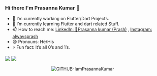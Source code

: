 ### Hi there I'm Prasanna Kumar 👋
- 🔭 I’m currently working on Flutter/Dart Projects.
- 🌱 I’m currently learning Flutter and dart related Stuff.
- 📫 How to reach me: [LinkedIn: 🎯Prasanna kumar (Prash)](https://www.linkedin.com/in/prasanna-kumar-%F0%9F%8E%AF-26615b7b?lipi=urn:li:page:d_flagship3_profile_view_base_contact_details;RNdIMIB1TRGAbEIIYUV8zA==) , [Instagram: alwaysprash](https://www.instagram.com/alwaysprash/)
- 😄 Pronouns: He/His
- ⚡ Fun fact: It’s all 0’s and 1’s.
<img src="https://github-readme-stats.vercel.app/api?username=IamPrasannaKumar&&show_icons=true&title_color=ffffff&icon_color=bb2acf&text_color=daf7dc&bg_color=191919">
<img src= "https://github-readme-stats.vercel.app/api/top-langs/?username=IamPrasannaKumar&theme=tokyonight">
<!-- <p align="center"><img src="https://profile-counter.glitch.me/{IamPrasannaKumar}/count.svg"/></p> -->
<p align="center"> <img src="https://komarev.com/ghpvc/?username=GITHUB-IamPrasannaKumar&label=Profile%20views&color=ce9927&style=flat" alt="GITHUB-IamPrasannaKumar" /> </p>
